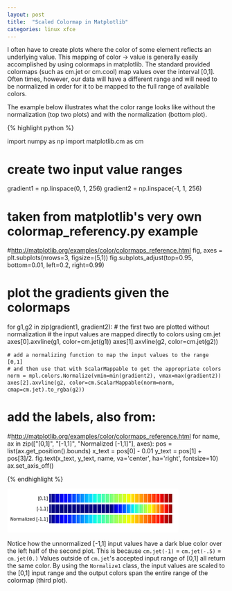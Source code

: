 ```yaml
---
layout: post
title:  "Scaled Colormap in Matplotlib"
categories: linux xfce
---
```


I often have to create plots where the color of some element reflects an
underlying value. This mapping of color -> value is generally easily
accomplished by using colormaps in matplotlib. The standard provided colormaps
(such as cm.jet or cm.cool) map values over the interval [0,1].  Often times,
however, our data will have a different range and will need to be normalized in
order for it to be mapped to the full range of available colors.

The example below illustrates what the color range looks like without the
normalization (top two plots) and with the normalization (bottom plot).

{% highlight python %}

import numpy as np
import matplotlib.cm as cm

# create two input value ranges
gradient1 = np.linspace(0, 1, 256)
gradient2 = np.linspace(-1, 1, 256)

# taken from matplotlib's very own colormap_referency.py example
#http://matplotlib.org/examples/color/colormaps_reference.html
fig, axes = plt.subplots(nrows=3, figsize=(5,1))
fig.subplots_adjust(top=0.95, bottom=0.01, left=0.2, right=0.99)

# plot the gradients given the colormaps
for g1,g2 in zip(gradient1, gradient2):
    # the first two are plotted without normalization
    # the input values are mapped directly to colors using cm.jet
    axes[0].axvline(g1, color=cm.jet(g1))
    axes[1].axvline(g2, color=cm.jet(g2))
    
    # add a normalizing function to map the input values to the range [0,1]
    # and then use that with ScalarMappable to get the appropriate colors
    norm = mpl.colors.Normalize(vmin=min(gradient2), vmax=max(gradient2))
    axes[2].axvline(g2, color=cm.ScalarMappable(norm=norm, cmap=cm.jet).to_rgba(g2))

# add the labels, also from:
#http://matplotlib.org/examples/color/colormaps_reference.html
for name, ax in zip(["[0,1]", "[-1,1]", "Normalized [-1,1]"], axes):
    pos = list(ax.get_position().bounds)
    x_text = pos[0] - 0.01
    y_text = pos[1] + pos[3]/2.
    fig.text(x_text, y_text, name, va='center', ha='right', fontsize=10)
    ax.set_axis_off()

{% endhighlight %}

![Mapping different value ranges to colors](/img/scaled_colormap.png)

Notice how the unnormalized [-1,1] input values have a dark blue color over the
left half of the second plot. This is because `cm.jet(-1)` = `cm.jet(-.5)` =
`cm.jet(0.)` Values outside of `cm.jet`'s accepted input range of [0,1] all
return the same color. By using the `Normalize1` class, the input values are
scaled to the [0,1] input range and the output colors span the entire range of
the colormap (third plot).
